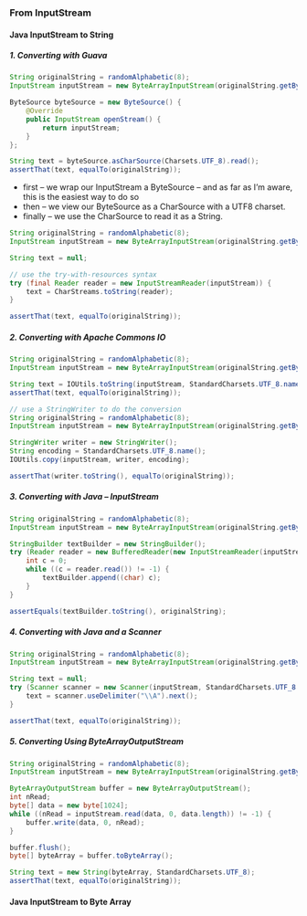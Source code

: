 ### From InputStream

#### Java InputStream to String

##### 1. Converting with Guava

```java
String originalString = randomAlphabetic(8);
InputStream inputStream = new ByteArrayInputStream(originalString.getBytes());

ByteSource byteSource = new ByteSource() {
    @Override
    public InputStream openStream() {
        return inputStream;
    }
};

String text = byteSource.asCharSource(Charsets.UTF_8).read();
assertThat(text, equalTo(originalString));
```

* first – we wrap our InputStream a ByteSource – and as far as I’m aware, this is the easiest way to do so
* then – we view our ByteSource as a CharSource with a UTF8 charset.
* finally – we use the CharSource to read it as a String.

```java
String originalString = randomAlphabetic(8);
InputStream inputStream = new ByteArrayInputStream(originalString.getBytes());

String text = null;

// use the try-with-resources syntax
try (final Reader reader = new InputStreamReader(inputStream)) {
    text = CharStreams.toString(reader);
}

assertThat(text, equalTo(originalString));
```

##### 2. Converting with Apache Commons IO


```java
String originalString = randomAlphabetic(8);
InputStream inputStream = new ByteArrayInputStream(originalString.getBytes());

String text = IOUtils.toString(inputStream, StandardCharsets.UTF_8.name());
assertThat(text, equalTo(originalString));

// use a StringWriter to do the conversion
String originalString = randomAlphabetic(8);
InputStream inputStream = new ByteArrayInputStream(originalString.getBytes());

StringWriter writer = new StringWriter();
String encoding = StandardCharsets.UTF_8.name();
IOUtils.copy(inputStream, writer, encoding);

assertThat(writer.toString(), equalTo(originalString));
```

##### 3. Converting with Java – InputStream

```java
String originalString = randomAlphabetic(8);
InputStream inputStream = new ByteArrayInputStream(originalString.getBytes());

StringBuilder textBuilder = new StringBuilder();
try (Reader reader = new BufferedReader(new InputStreamReader(inputStream, Charset.forName(StandardCharsets.UTF_8.name())))) {
    int c = 0;
    while ((c = reader.read()) != -1) {
        textBuilder.append((char) c);
    }
}

assertEquals(textBuilder.toString(), originalString);
```

##### 4. Converting with Java and a Scanner

```java
String originalString = randomAlphabetic(8);
InputStream inputStream = new ByteArrayInputStream(originalString.getBytes());

String text = null;
try (Scanner scanner = new Scanner(inputStream, StandardCharsets.UTF_8.name())) {
    text = scanner.useDelimiter("\\A").next();
}

assertThat(text, equalTo(originalString));
```

##### 5. Converting Using ByteArrayOutputStream

```java
String originalString = randomAlphabetic(8);
InputStream inputStream = new ByteArrayInputStream(originalString.getBytes());

ByteArrayOutputStream buffer = new ByteArrayOutputStream();
int nRead;
byte[] data = new byte[1024];
while ((nRead = inputStream.read(data, 0, data.length)) != -1) {
    buffer.write(data, 0, nRead);
}

buffer.flush();
byte[] byteArray = buffer.toByteArray();

String text = new String(byteArray, StandardCharsets.UTF_8);
assertThat(text, equalTo(originalString));
```

#### Java InputStream to Byte Array